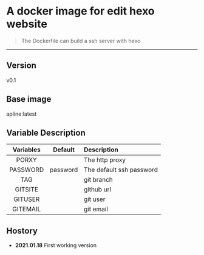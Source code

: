 # A docker image for edit hexo website

> The Dockerfile can build a ssh server with hexo

---

## Version

v0.1

## Base image

apline:latest

## Variable Description

|Variables|Default|Description|
|:--:|:--:|:--|
|PORXY||The http proxy|
|PASSWORD|password|The default ssh password|
|TAG||git branch|
|GITSITE||github url|
|GITUSER||git user|
|GITEMAIL||git email|

## Hostory

* **2021.01.18** First working version